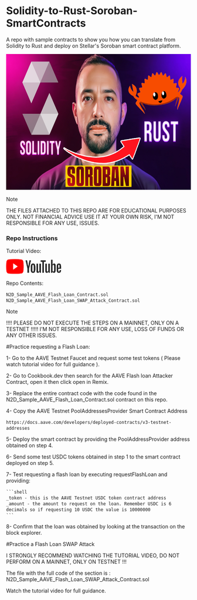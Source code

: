 # Solidity-to-Rust-Soroban-SmartContracts
A repo with sample contracts to show you how you can translate from Solidity to Rust and deploy on Stellar's Soroban smart contract platform.

<img src="https://raw.githubusercontent.com/net2devcrypto/misc/main/IMG_7310.PNG" width="650" height="370">

> [!NOTE]  
> THE FILES ATTACHED TO THIS REPO ARE FOR EDUCATIONAL PURPOSES ONLY.
> NOT FINANCIAL ADVICE
> USE IT AT YOUR OWN RISK, I'M NOT RESPONSIBLE FOR ANY USE, ISSUES.

<h3>Repo Instructions</h3>

Tutorial Video:

<a href="https://youtu.be/1YttXux6yVY" target="_blank"><img src="https://github.com/net2devcrypto/misc/blob/main/ytlogo2.png" width="150" height="40"></a>

Repo Contents:

```shell
N2D_Sample_AAVE_Flash_Loan_Contract.sol
N2D_Sample_AAVE_Flash_Loan_SWAP_Attack_Contract.sol
```

> [!NOTE]  
> !!!! PLEASE DO NOT EXECUTE THE STEPS ON A MAINNET, ONLY ON A TESTNET !!!!!
> I'M NOT RESPONSIBLE FOR ANY USE, LOSS OF FUNDS OR ANY OTHER ISSUES.

#Practice requesting a Flash Loan:

1- Go to the AAVE Testnet Faucet and request some test tokens ( Please watch tutorial video for full guidance ).

2- Go to Cookbook.dev then search for the AAVE Flash loan Attacker Contract, open it then click open in Remix.

3- Replace the entire contract code with the code found in the N2D_Sample_AAVE_Flash_Loan_Contract.sol contract on this repo.

4- Copy the AAVE Testnet PoolAddressesProvider Smart Contract Address

    https://docs.aave.com/developers/deployed-contracts/v3-testnet-addresses

5- Deploy the smart contract by providing the PoolAddressProvider address obtained on step 4.

6- Send some test USDC tokens obtained in step 1 to the smart contract deployed on step 5.

7- Test requesting a flash loan by executing requestFlashLoan and providing:

    ```shell
    _token - this is the AAVE Testnet USDC token contract address
    _amount - the amount to request on the loan. Remember USDC is 6 decimals so if requesting 10 USDC the value is 10000000
    ```
8- Confirm that the loan was obtained by looking at the transaction on the block explorer.

#Practice a Flash Loan SWAP Attack 

I STRONGLY RECOMMEND WATCHING THE TUTORIAL VIDEO, DO NOT PERFORM ON A MAINNET, ONLY ON TESTNET !!!

The file with the full code of the section is : N2D_Sample_AAVE_Flash_Loan_SWAP_Attack_Contract.sol

Watch the tutorial video for full guidance.

